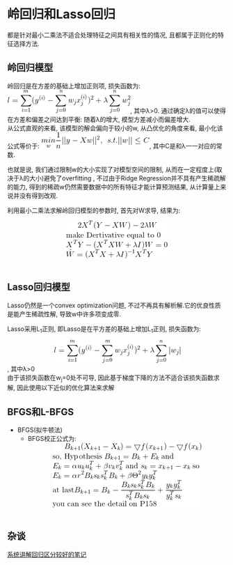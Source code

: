 # 岭回归和Lasso回归

都是针对最小二乘法不适合处理特征之间具有相关性的情况, 且都属于正则化的特征选择方法.

## 岭回归模型

岭回归是在方差的基础上增加正则项, 损失函数为: ![](MularGif/Chapter8Gif/RidgeRegression.gif), 其中λ>0.
通过确定λ的值可以使得在方差和偏差之间达到平衡: 随着λ的增大, 模型方差减小而偏差增大.
<br>从公式直观的来看, 该模型的解会偏向于较小的w, 从凸优化的角度来看, 最小化该公式等价于: 
![](MularGif/Chapter8Gif/RegularizerThought.gif), 其中C是和λ一一对应的常数.

也就是说, 我们通过限制w的大小实现了对模型空间的限制, 从而在一定程度上(取决于λ的大小)避免了overfitting
, 不过由于Ridge Regression并不具有产生稀疏解的能力, 得到的稀疏w仍然需要数据中的所有特征才能计算预测结果, 
从计算量上来说并没有得到改观.

利用最小二乘法求解岭回归模型的参数时, 首先对W求导, 结果为: 
<br><center>![](MularGif/Chapter8Gif/RidgeRegressionWeight.gif)</center></br>


## Lasso回归模型
Lasso仍然是一个convex optimization问题, 不过不再具有解析解.它的优良性质是能产生稀疏性解, 导致w中许多项变成零.


Lasso采用L<sub>1</sub>正则, 即Lasso是在平方差的基础上增加L<sub>1</sub>正则, 损失函数为:
<br><center>![](MularGif/Chapter8Gif/Lasso.gif)</center>, 其中λ>0</br>
由于该损失函数在w<sub>j</sub>=0处不可导, 因此基于梯度下降的方法不适合该损失函数求解, 
因此使用以下近似的优化算法来求解


## BFGS和L-BFGS

- BFGS(拟牛顿法)
    - BFGS校正公式为: <br><center>![](MularGif/Chapter8Gif/BFGS.gif)</center></br>

## 杂谈

[系统讲解回归区分较好的笔记](https://blog.csdn.net/hzw19920329/article/details/77200475)